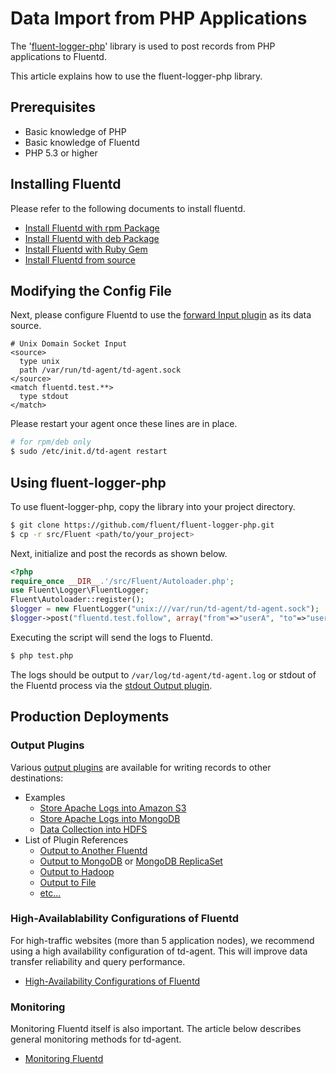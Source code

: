 # Data Import from PHP Applications

The '[fluent-logger-php](http://github.com/fluent/fluent-logger-php)' library is used to post records from PHP applications to Fluentd.

This article explains how to use the fluent-logger-php library.

## Prerequisites

  * Basic knowledge of PHP
  * Basic knowledge of Fluentd
  * PHP 5.3 or higher

## Installing Fluentd

Please refer to the following documents to install fluentd.

* [Install Fluentd with rpm Package](install-by-rpm)
* [Install Fluentd with deb Package](install-by-deb)
* [Install Fluentd with Ruby Gem](install-by-gem)
* [Install Fluentd from source](install-from-source)

## Modifying the Config File

Next, please configure Fluentd to use the [forward Input plugin](in_forward) as its data source.


    # Unix Domain Socket Input
    <source>
      type unix
      path /var/run/td-agent/td-agent.sock
    </source>
    <match fluentd.test.**>
      type stdout
    </match>

Please restart your agent once these lines are in place.

```bash
# for rpm/deb only
$ sudo /etc/init.d/td-agent restart
```

## Using fluent-logger-php

To use fluent-logger-php, copy the library into your project directory.

```bash
$ git clone https://github.com/fluent/fluent-logger-php.git
$ cp -r src/Fluent <path/to/your_project>
```

Next, initialize and post the records as shown below.

```php
<?php
require_once __DIR__.'/src/Fluent/Autoloader.php';
use Fluent\Logger\FluentLogger;
Fluent\Autoloader::register();
$logger = new FluentLogger("unix:///var/run/td-agent/td-agent.sock");
$logger->post("fluentd.test.follow", array("from"=>"userA", "to"=>"userB"));
```

Executing the script will send the logs to Fluentd.

```bash
$ php test.php
```

The logs should be output to `/var/log/td-agent/td-agent.log` or stdout of the Fluentd process via the [stdout Output plugin](out_stdout).

## Production Deployments

### Output Plugins
Various [output plugins](output-plugin-overview) are available for writing records to other destinations:

* Examples
  * [Store Apache Logs into Amazon S3](apache-to-s3)
  * [Store Apache Logs into MongoDB](apache-to-mongodb)
  * [Data Collection into HDFS](http-to-hdfs)
* List of Plugin References
  * [Output to Another Fluentd](out_forward)
  * [Output to MongoDB](out_mongo) or [MongoDB ReplicaSet](out_mongo_replset)
  * [Output to Hadoop](out_webhdfs)
  * [Output to File](out_file)
  * [etc...](http://fluentd.org/plugin/)

### High-Availablability Configurations of Fluentd
For high-traffic websites (more than 5 application nodes), we recommend using a high availability configuration of td-agent. This will improve data transfer reliability and query performance.

* [High-Availability Configurations of Fluentd](high-availability)

### Monitoring
Monitoring Fluentd itself is also important. The article below describes general monitoring methods for td-agent.

* [Monitoring Fluentd](monitoring)
